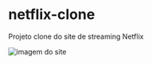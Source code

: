 # netflix-clone

Projeto clone do site de streaming Netflix

![imagem do site](https://github.com/DanieAlves/netflix-clone/blob/master/netflix-clone.jpg?raw=true)
